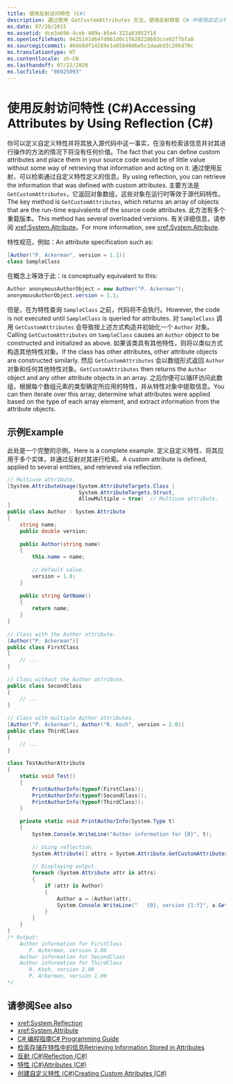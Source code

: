 ```yaml
---
title: 使用反射访问特性 (C#)
description: 通过使用 GetCustomAttributes 方法，使用反射获取 C# 中使用自定义特性定义的信息。
ms.date: 07/20/2015
ms.assetid: dce3a696-4ceb-489a-b5e4-322a83052f18
ms.openlocfilehash: 9425141d64fd061d0c1f628228693cce02f7bfa0
ms.sourcegitcommit: 40de8df14289e1e05b40d6e5c1daabd3c286d70c
ms.translationtype: HT
ms.contentlocale: zh-CN
ms.lasthandoff: 07/22/2020
ms.locfileid: "86925093"
---
```

# <a name="accessing-attributes-by-using-reflection-c"></a><span data-ttu-id="b8da8-103">使用反射访问特性 (C#)</span><span class="sxs-lookup"><span data-stu-id="b8da8-103">Accessing Attributes by Using Reflection (C#)</span></span>
<span data-ttu-id="b8da8-104">你可以定义自定义特性并将其放入源代码中这一事实，在没有检索该信息并对其进行操作的方法的情况下将没有任何价值。</span><span class="sxs-lookup"><span data-stu-id="b8da8-104">The fact that you can define custom attributes and place them in your source code would be of little value without some way of retrieving that information and acting on it.</span></span> <span data-ttu-id="b8da8-105">通过使用反射，可以检索通过自定义特性定义的信息。</span><span class="sxs-lookup"><span data-stu-id="b8da8-105">By using reflection, you can retrieve the information that was defined with custom attributes.</span></span> <span data-ttu-id="b8da8-106">主要方法是 `GetCustomAttributes`，它返回对象数组，这些对象在运行时等效于源代码特性。</span><span class="sxs-lookup"><span data-stu-id="b8da8-106">The key method is `GetCustomAttributes`, which returns an array of objects that are the run-time equivalents of the source code attributes.</span></span> <span data-ttu-id="b8da8-107">此方法有多个重载版本。</span><span class="sxs-lookup"><span data-stu-id="b8da8-107">This method has several overloaded versions.</span></span> <span data-ttu-id="b8da8-108">有关详细信息，请参阅 <xref:System.Attribute>。</span><span class="sxs-lookup"><span data-stu-id="b8da8-108">For more information, see <xref:System.Attribute>.</span></span>  
  
 <span data-ttu-id="b8da8-109">特性规范，例如：</span><span class="sxs-lookup"><span data-stu-id="b8da8-109">An attribute specification such as:</span></span>  
  
```csharp  
[Author("P. Ackerman", version = 1.1)]  
class SampleClass  
```  
  
 <span data-ttu-id="b8da8-110">在概念上等效于此：</span><span class="sxs-lookup"><span data-stu-id="b8da8-110">is conceptually equivalent to this:</span></span>  
  
```csharp  
Author anonymousAuthorObject = new Author("P. Ackerman");  
anonymousAuthorObject.version = 1.1;  
```  
  
 <span data-ttu-id="b8da8-111">但是，在为特性查询 `SampleClass` 之前，代码将不会执行。</span><span class="sxs-lookup"><span data-stu-id="b8da8-111">However, the code is not executed until `SampleClass` is queried for attributes.</span></span> <span data-ttu-id="b8da8-112">对 `SampleClass` 调用 `GetCustomAttributes` 会导致按上述方式构造并初始化一个 `Author` 对象。</span><span class="sxs-lookup"><span data-stu-id="b8da8-112">Calling `GetCustomAttributes` on `SampleClass` causes an `Author` object to be constructed and initialized as above.</span></span> <span data-ttu-id="b8da8-113">如果该类具有其他特性，则将以类似方式构造其他特性对象。</span><span class="sxs-lookup"><span data-stu-id="b8da8-113">If the class has other attributes, other attribute objects are constructed similarly.</span></span> <span data-ttu-id="b8da8-114">然后 `GetCustomAttributes` 会以数组形式返回 `Author` 对象和任何其他特性对象。</span><span class="sxs-lookup"><span data-stu-id="b8da8-114">`GetCustomAttributes` then returns the `Author` object and any other attribute objects in an array.</span></span> <span data-ttu-id="b8da8-115">之后你便可以循环访问此数组，根据每个数组元素的类型确定所应用的特性，并从特性对象中提取信息。</span><span class="sxs-lookup"><span data-stu-id="b8da8-115">You can then iterate over this array, determine what attributes were applied based on the type of each array element, and extract information from the attribute objects.</span></span>  
  
## <a name="example"></a><span data-ttu-id="b8da8-116">示例</span><span class="sxs-lookup"><span data-stu-id="b8da8-116">Example</span></span>  
 <span data-ttu-id="b8da8-117">此处是一个完整的示例。</span><span class="sxs-lookup"><span data-stu-id="b8da8-117">Here is a complete example.</span></span> <span data-ttu-id="b8da8-118">定义自定义特性、将其应用于多个实体，并通过反射对其进行检索。</span><span class="sxs-lookup"><span data-stu-id="b8da8-118">A custom attribute is defined, applied to several entities, and retrieved via reflection.</span></span>  
  
```csharp  
// Multiuse attribute.  
[System.AttributeUsage(System.AttributeTargets.Class |  
                       System.AttributeTargets.Struct,  
                       AllowMultiple = true)  // Multiuse attribute.  
]  
public class Author : System.Attribute  
{  
    string name;  
    public double version;  
  
    public Author(string name)  
    {  
        this.name = name;  
  
        // Default value.  
        version = 1.0;  
    }  
  
    public string GetName()  
    {  
        return name;  
    }  
}  
  
// Class with the Author attribute.  
[Author("P. Ackerman")]  
public class FirstClass  
{  
    // ...  
}  
  
// Class without the Author attribute.  
public class SecondClass  
{  
    // ...  
}  
  
// Class with multiple Author attributes.  
[Author("P. Ackerman"), Author("R. Koch", version = 2.0)]  
public class ThirdClass  
{  
    // ...  
}  
  
class TestAuthorAttribute  
{  
    static void Test()  
    {  
        PrintAuthorInfo(typeof(FirstClass));  
        PrintAuthorInfo(typeof(SecondClass));  
        PrintAuthorInfo(typeof(ThirdClass));  
    }  
  
    private static void PrintAuthorInfo(System.Type t)  
    {  
        System.Console.WriteLine("Author information for {0}", t);  
  
        // Using reflection.  
        System.Attribute[] attrs = System.Attribute.GetCustomAttributes(t);  // Reflection.  
  
        // Displaying output.  
        foreach (System.Attribute attr in attrs)  
        {  
            if (attr is Author)  
            {  
                Author a = (Author)attr;  
                System.Console.WriteLine("   {0}, version {1:f}", a.GetName(), a.version);  
            }  
        }  
    }  
}  
/* Output:  
    Author information for FirstClass  
       P. Ackerman, version 1.00  
    Author information for SecondClass  
    Author information for ThirdClass  
       R. Koch, version 2.00  
       P. Ackerman, version 1.00  
*/  
```  
  
## <a name="see-also"></a><span data-ttu-id="b8da8-119">请参阅</span><span class="sxs-lookup"><span data-stu-id="b8da8-119">See also</span></span>

- <xref:System.Reflection>
- <xref:System.Attribute>
- [<span data-ttu-id="b8da8-120">C# 编程指南</span><span class="sxs-lookup"><span data-stu-id="b8da8-120">C# Programming Guide</span></span>](../../index.md)
- [<span data-ttu-id="b8da8-121">检索存储在特性中的信息</span><span class="sxs-lookup"><span data-stu-id="b8da8-121">Retrieving Information Stored in Attributes</span></span>](../../../../standard/attributes/retrieving-information-stored-in-attributes.md)
- [<span data-ttu-id="b8da8-122">反射 (C#)</span><span class="sxs-lookup"><span data-stu-id="b8da8-122">Reflection (C#)</span></span>](../reflection.md)
- [<span data-ttu-id="b8da8-123">特性 (C#)</span><span class="sxs-lookup"><span data-stu-id="b8da8-123">Attributes (C#)</span></span>](./index.md)
- [<span data-ttu-id="b8da8-124">创建自定义特性 (C#)</span><span class="sxs-lookup"><span data-stu-id="b8da8-124">Creating Custom Attributes (C#)</span></span>](./creating-custom-attributes.md)
